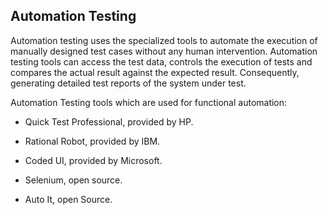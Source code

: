 ## Automation Testing
Automation testing uses the specialized tools to automate the execution of manually designed test cases without any human intervention. Automation testing tools can access the test data, controls the execution of tests and compares the actual result against the expected result. Consequently, generating detailed test reports of the system under test.

Automation Testing tools which are used for functional automation:

* Quick Test Professional, provided by HP.

* Rational Robot, provided by IBM.

* Coded UI, provided by Microsoft.

* Selenium, open source.

* Auto It, open Source.
